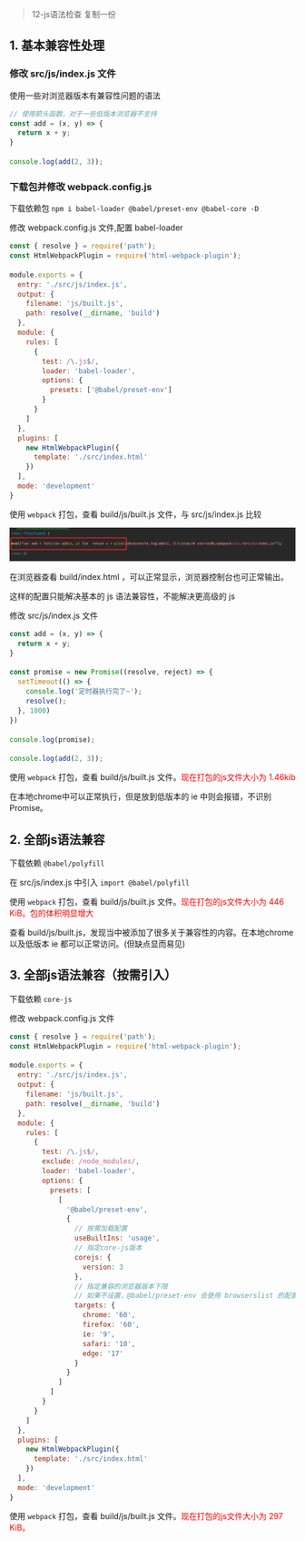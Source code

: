 > 12-js语法检查 复制一份

## 1. 基本兼容性处理

### 修改 src/js/index.js 文件

使用一些对浏览器版本有兼容性问题的语法

```js
// 使用箭头函数，对于一些低版本浏览器不支持
const add = (x, y) => {
  return x + y;
}

console.log(add(2, 3));
```

### 下载包并修改 webpack.config.js

下载依赖包 `npm i babel-loader @babel/preset-env @babel-core -D`

修改 webpack.config.js 文件,配置 babel-loader

```js
const { resolve } = require('path');
const HtmlWebpackPlugin = require('html-webpack-plugin');

module.exports = {
  entry: './src/js/index.js',
  output: {
    filename: 'js/built.js',
    path: resolve(__dirname, 'build')
  },
  module: {
    rules: [
      {
        test: /\.js$/,
        loader: 'babel-loader',
        options: {
          presets: ['@babel/preset-env']
        }
      }
    ]
  },
  plugins: [
    new HtmlWebpackPlugin({
      template: './src/index.html'
    })
  ],
  mode: 'development'
}
```

使用 `webpack` 打包，查看 build/js/built.js 文件，与 src/js/index.js 比较

![基础兼容](./src/imgs/基础兼容.png)

在浏览器查看 build/index.html ，可以正常显示，浏览器控制台也可正常输出。

这样的配置只能解决基本的 js 语法兼容性，不能解决更高级的 js

修改 src/js/index.js 文件

```js
const add = (x, y) => {
  return x + y;
}

const promise = new Promise((resolve, reject) => {
  setTimeout(() => {
    console.log('定时器执行完了~');
    resolve();
  }, 1000)
})

console.log(promise);

console.log(add(2, 3));
```

使用 `webpack` 打包，查看 build/js/built.js 文件。<font color="ff0000">现在打包的js文件大小为 1.46kib</font>

在本地chrome中可以正常执行，但是放到低版本的 ie 中则会报错，不识别 Promise。

## 2. 全部js语法兼容

下载依赖 `@babel/polyfill`

在 src/js/index.js 中引入 `import @babel/polyfill`

使用 `webpack` 打包，查看 build/js/built.js 文件。<font color="ff0000">现在打包的js文件大小为 446 KiB。包的体积明显增大</font>

查看 build/js/built.js，发现当中被添加了很多关于兼容性的内容。在本地chrome以及低版本 ie 都可以正常访问。(但缺点显而易见)

## 3. 全部js语法兼容（按需引入）

下载依赖 `core-js`

修改 webpack.config.js 文件

```js
const { resolve } = require('path');
const HtmlWebpackPlugin = require('html-webpack-plugin');

module.exports = {
  entry: './src/js/index.js',
  output: {
    filename: 'js/built.js',
    path: resolve(__dirname, 'build')
  },
  module: {
    rules: [
      {
        test: /\.js$/,
        exclude: /node_modules/,
        loader: 'babel-loader',
        options: {
          presets: [
            [
              '@babel/preset-env',
              {
                // 按需加载配置
                useBuiltIns: 'usage',
                // 指定core-js版本
                corejs: {
                  version: 3
                },
                // 指定兼容的浏览器版本下限
                // 如果不设置，@babel/preset-env 会使用 browserslist 的配置
                targets: {
                  chrome: '60',
                  firefox: '60',
                  ie: '9',
                  safari: '10',
                  edge: '17'
                }
              }
            ]
          ]
        }
      }
    ]
  },
  plugins: [
    new HtmlWebpackPlugin({
      template: './src/index.html'
    })
  ],
  mode: 'development'
}
```

使用 `webpack` 打包，查看 build/js/built.js 文件。<font color="ff0000">现在打包的js文件大小为 297 KiB。